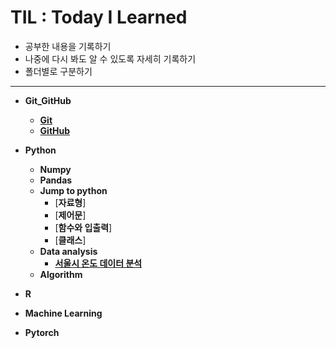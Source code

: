 # TIL : Today I Learned

* 공부한 내용을 기록하기
* 나중에 다시 봐도 알 수 있도록 자세히 기록하기
* 폴더별로 구분하기
---
* **Git_GitHub**
    * [**Git**](https://github.com/ejcho3792/TIL/blob/master/Git_GitHub/git_vscode.md)
    * [**GitHub**](https://github.com/ejcho3792/TIL/blob/master/Git_GitHub/github.md)

* **Python**
    * **Numpy**
    * **Pandas**
    * **Jump to python**
        * [**자료형**]
        * [**제어문**]
        * [**함수와 입출력**]
        * [**클래스**]
    * **Data analysis**
        * [**서울시 온도 데이터 분석**](https://github.com/ejcho3792/TIL/blob/master/Data_analysis_python/seoul_temperature/Seoul_temp_analysis.ipynb)
    * **Algorithm**

* **R**
    

* **Machine Learning**

* **Pytorch**